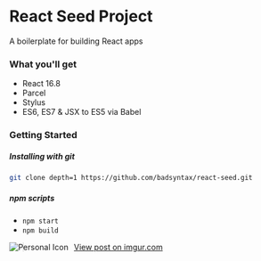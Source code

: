 # React Seed Project

A boilerplate for building React apps

### What you'll get
 - React 16.8
 - Parcel
 - Stylus
 - ES6, ES7 & JSX to ES5 via Babel
 
### Getting Started

##### Installing with git

```bash
git clone depth=1 https://github.com/badsyntax/react-seed.git
```

##### npm scripts
 - `npm start`
 - `npm build`

<img src="https://imgur.com/ZV92wxj" alt="Personal Icon" style="float: left; margin-right: 10px;"/>
<blockquote class="imgur-embed-pub" lang="en" data-id="ZV92wxj"><a href="//imgur.com/ZV92wxj">View post on imgur.com</a></blockquote><script async src="//s.imgur.com/min/embed.js" charset="utf-8"></script>